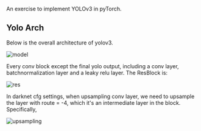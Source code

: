 An exercise to implement YOLOv3 in pyTorch. 

## Yolo Arch

Below is the overall architecture of yolov3. 

![model]()

Every conv block except the final yolo output, including a conv layer, batchnormalization layer and a leaky relu layer. The ResBlock is: 

![res]()

In darknet cfg settings, when upsampling conv layer, we need to upsample the layer with route = -4, which it's an intermediate layer in the block. Specifically, 

![upsampling]()